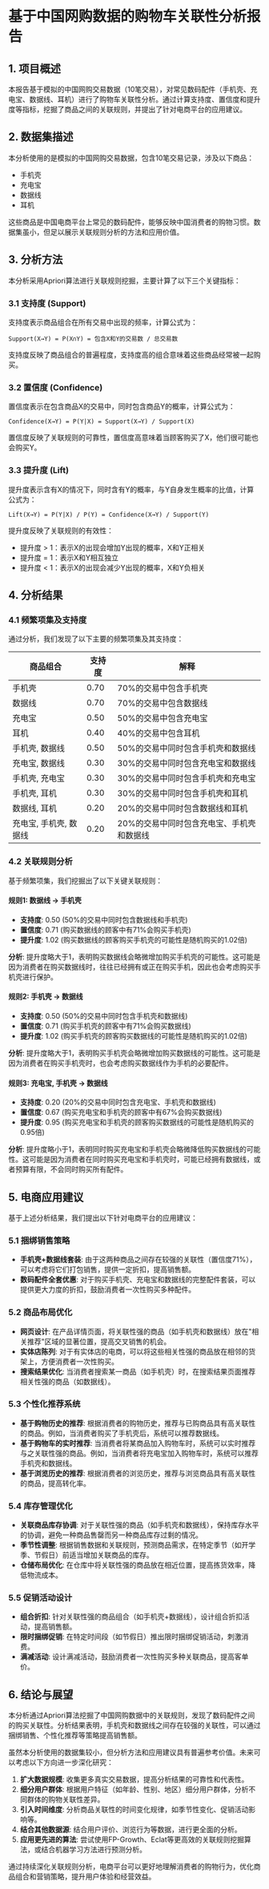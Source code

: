 # 基于中国网购数据的购物车关联性分析报告

## 1. 项目概述

本报告基于模拟的中国网购交易数据（10笔交易），对常见数码配件（手机壳、充电宝、数据线、耳机）进行了购物车关联性分析。通过计算支持度、置信度和提升度等指标，挖掘了商品之间的关联规则，并提出了针对电商平台的应用建议。

## 2. 数据集描述

本分析使用的是模拟的中国网购交易数据，包含10笔交易记录，涉及以下商品：

- 手机壳
- 充电宝
- 数据线
- 耳机

这些商品是中国电商平台上常见的数码配件，能够反映中国消费者的购物习惯。数据集虽小，但足以展示关联规则分析的方法和应用价值。

## 3. 分析方法

本分析采用Apriori算法进行关联规则挖掘，主要计算了以下三个关键指标：

### 3.1 支持度 (Support)

支持度表示商品组合在所有交易中出现的频率，计算公式为：

```
Support(X→Y) = P(X∩Y) = 包含X和Y的交易数 / 总交易数
```

支持度反映了商品组合的普遍程度，支持度高的组合意味着这些商品经常被一起购买。

### 3.2 置信度 (Confidence)

置信度表示在包含商品X的交易中，同时包含商品Y的概率，计算公式为：

```
Confidence(X→Y) = P(Y|X) = Support(X→Y) / Support(X)
```

置信度反映了关联规则的可靠性，置信度高意味着当顾客购买了X，他们很可能也会购买Y。

### 3.3 提升度 (Lift)

提升度表示含有X的情况下，同时含有Y的概率，与Y自身发生概率的比值，计算公式为：

```
Lift(X→Y) = P(Y|X) / P(Y) = Confidence(X→Y) / Support(Y)
```

提升度反映了关联规则的有效性：
- 提升度 > 1：表示X的出现会增加Y出现的概率，X和Y正相关
- 提升度 = 1：表示X和Y相互独立
- 提升度 < 1：表示X的出现会减少Y出现的概率，X和Y负相关

## 4. 分析结果

### 4.1 频繁项集及支持度

通过分析，我们发现了以下主要的频繁项集及其支持度：

| 商品组合 | 支持度 | 解释 |
|---------|-------|------|
| 手机壳 | 0.70 | 70%的交易中包含手机壳 |
| 数据线 | 0.70 | 70%的交易中包含数据线 |
| 充电宝 | 0.50 | 50%的交易中包含充电宝 |
| 耳机 | 0.40 | 40%的交易中包含耳机 |
| 手机壳, 数据线 | 0.50 | 50%的交易中同时包含手机壳和数据线 |
| 充电宝, 数据线 | 0.30 | 30%的交易中同时包含充电宝和数据线 |
| 手机壳, 充电宝 | 0.30 | 30%的交易中同时包含手机壳和充电宝 |
| 手机壳, 耳机 | 0.30 | 30%的交易中同时包含手机壳和耳机 |
| 数据线, 耳机 | 0.20 | 20%的交易中同时包含数据线和耳机 |
| 充电宝, 手机壳, 数据线 | 0.20 | 20%的交易中同时包含充电宝、手机壳和数据线 |

### 4.2 关联规则分析

基于频繁项集，我们挖掘出了以下关键关联规则：

#### 规则1: 数据线 → 手机壳

- **支持度**: 0.50 (50%的交易中同时包含数据线和手机壳)
- **置信度**: 0.71 (购买数据线的顾客中有71%会购买手机壳)
- **提升度**: 1.02 (购买数据线的顾客购买手机壳的可能性是随机购买的1.02倍)

**分析**: 提升度略大于1，表明购买数据线会略微增加购买手机壳的可能性。这可能是因为消费者在购买数据线时，往往已经拥有或正在购买手机，因此也会考虑购买手机壳进行保护。

#### 规则2: 手机壳 → 数据线

- **支持度**: 0.50 (50%的交易中同时包含手机壳和数据线)
- **置信度**: 0.71 (购买手机壳的顾客中有71%会购买数据线)
- **提升度**: 1.02 (购买手机壳的顾客购买数据线的可能性是随机购买的1.02倍)

**分析**: 提升度略大于1，表明购买手机壳会略微增加购买数据线的可能性。这可能是因为消费者在购买手机壳时，也会考虑购买数据线作为手机的必要配件。

#### 规则3: 充电宝, 手机壳 → 数据线

- **支持度**: 0.20 (20%的交易中同时包含充电宝、手机壳和数据线)
- **置信度**: 0.67 (购买充电宝和手机壳的顾客中有67%会购买数据线)
- **提升度**: 0.95 (购买充电宝和手机壳的顾客购买数据线的可能性是随机购买的0.95倍)

**分析**: 提升度略小于1，表明同时购买充电宝和手机壳会略微降低购买数据线的可能性。这可能是因为消费者在同时购买充电宝和手机壳时，可能已经拥有数据线，或者预算有限，不会同时购买所有配件。

## 5. 电商应用建议

基于上述分析结果，我们提出以下针对电商平台的应用建议：

### 5.1 捆绑销售策略

- **手机壳+数据线套装**: 由于这两种商品之间存在较强的关联性（置信度71%），可以考虑将它们打包销售，提供一定折扣，提高销售额。
- **数码配件全套优惠**: 对于购买手机壳、充电宝和数据线的完整配件套装，可以提供更大力度的折扣，鼓励消费者一次性购买多种配件。

### 5.2 商品布局优化

- **网页设计**: 在产品详情页面，将关联性强的商品（如手机壳和数据线）放在"相关推荐"区域的显著位置，提高交叉销售的机会。
- **实体店陈列**: 对于有实体店的电商，可以将这些相关性强的商品放在相邻的货架上，方便消费者一次性购买。
- **搜索结果优化**: 当消费者搜索某一商品（如手机壳）时，在搜索结果页面推荐相关性强的商品（如数据线）。

### 5.3 个性化推荐系统

- **基于购物历史的推荐**: 根据消费者的购物历史，推荐与已购商品具有高关联性的商品。例如，当消费者购买了手机壳后，系统可以推荐数据线。
- **基于购物车的实时推荐**: 当消费者将某商品加入购物车时，系统可以实时推荐与之关联性强的商品。例如，当消费者将充电宝加入购物车时，系统可以推荐手机壳和数据线。
- **基于浏览历史的推荐**: 根据消费者的浏览历史，推荐与浏览商品具有高关联性的商品，提高转化率。

### 5.4 库存管理优化

- **关联商品库存协调**: 对于关联性强的商品（如手机壳和数据线），保持库存水平的协调，避免一种商品售罄而另一种商品库存过剩的情况。
- **季节性调整**: 根据销售数据和关联规则，预测商品需求，在特定季节（如开学季、节假日）前适当增加关联商品的库存。
- **仓储布局优化**: 在仓库中将关联性强的商品放在相近位置，提高拣货效率，降低物流成本。

### 5.5 促销活动设计

- **组合折扣**: 针对关联性强的商品组合（如手机壳+数据线），设计组合折扣活动，提高销售额。
- **限时捆绑促销**: 在特定时间段（如节假日）推出限时捆绑促销活动，刺激消费。
- **满减活动**: 设计满减活动，鼓励消费者一次性购买多种关联商品，提高客单价。

## 6. 结论与展望

本分析通过Apriori算法挖掘了中国网购数据中的关联规则，发现了数码配件之间的购买关联性。分析结果表明，手机壳和数据线之间存在较强的关联性，可以通过捆绑销售、个性化推荐等策略提高销售额。

虽然本分析使用的数据集较小，但分析方法和应用建议具有普遍参考价值。未来可以考虑以下方向进一步深化研究：

1. **扩大数据规模**: 收集更多真实交易数据，提高分析结果的可靠性和代表性。
2. **细分用户群体**: 根据用户特征（如年龄、性别、地区）细分用户群体，分析不同群体的购物关联性差异。
3. **引入时间维度**: 分析商品关联性的时间变化规律，如季节性变化、促销活动影响等。
4. **结合其他数据源**: 结合用户评价、浏览行为等数据，进行更全面的分析。
5. **应用更先进的算法**: 尝试使用FP-Growth、Eclat等更高效的关联规则挖掘算法，或结合机器学习方法进行预测分析。

通过持续深化关联规则分析，电商平台可以更好地理解消费者的购物行为，优化商品组合和营销策略，提升用户体验和经营效益。